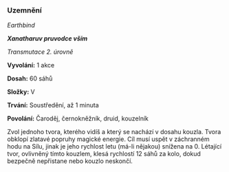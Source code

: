 ### Uzemnění

*Earthbind*

***Xanatharuv pruvodce vším***

 *Transmutace 2. úrovně* 
 

**Vyvolání:** 1 akce

**Dosah:** 60 sáhů

**Složky:** V

**Trvání:** Soustředění, až 1 minuta

**Povolání:** Čaroděj, černokněžník, druid, kouzelník
 
Zvol jednoho tvora, kterého vidíš a který se nachází v dosahu kouzla. Tvora obklopí zlatavé popruhy magické energie. Cíl musí uspět v záchranném hodu na Sílu, jinak je jeho rychlost letu (má-li nějakou) snížena na 0. Létající tvor, ovlivněný tímto kouzlem, klesá rychlostí 12 sáhů za kolo, dokud bezpečně nepřistane nebo kouzlo neskončí.